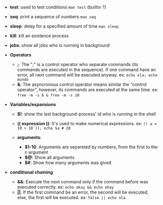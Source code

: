 * **test**: used to test conditions `man test` (builtin ?)
* **seq**: print a sequence of numbers `man seq`
* **sleep**: delay for a specified amount of time `man sleep`
* **kill**: kill an existence process
* **jobs**: show all jobs who is running in background

* **Operators**
    * **;**: The ";" is a control operator who separate commands (its commands are executed in the sequence). If one command have an error, all next command will be executed anyway. ex: `echo ola; echo mundo`
    * **&**: The asyncronous control operator means similar the "control operator", however, its commands are executed at the same time. ex: `free -m -s 6 & free -m -s 10`

* **Variables/expansions**
    * **$!**: show the last background-process' id who is running in the shell
    
    * **(( expression ))**: It's used to make numerical expressions. ex: `(( a = 10 + 10 )); echo $a # 20` 

    * **arguments**: 
        * **$1-10**: Arguments are separeted by numbers, from the first to the n argument
        * **$@**: Show all arguments
        * **$#**: Show how many arguments was gived

* **conditional chaining**
    * **&&**: Execute the next command only if the command before was executed correctly. ex: `echo okay && echo okay`
    * **||**: If the first command be an error, the second will be executed, else, the first will be executed. ex: `false || echo ola`


